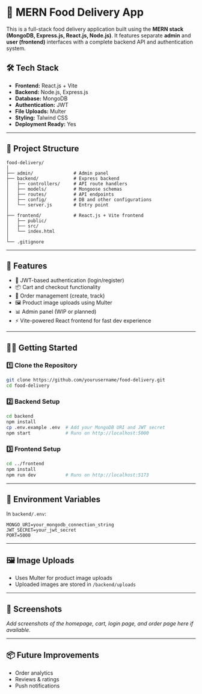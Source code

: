 # 🍔 MERN Food Delivery App

This is a full-stack food delivery application built using the **MERN stack (MongoDB, Express.js, React.js, Node.js)**. It features separate **admin** and **user (frontend)** interfaces with a complete backend API and authentication system.

## 🛠️ Tech Stack

- **Frontend:** React.js + Vite
- **Backend:** Node.js, Express.js
- **Database:** MongoDB
- **Authentication:** JWT
- **File Uploads:** Multer
- **Styling:** Talwind CSS 
- **Deployment Ready:** Yes

---

## 📁 Project Structure

```
food-delivery/
│
├── admin/               # Admin panel 
├── backend/             # Express backend
│   ├── controllers/     # API route handlers
│   ├── models/          # Mongoose schemas
│   ├── routes/          # API endpoints
│   ├── config/          # DB and other configurations
│   └── server.js        # Entry point
│
├── frontend/            # React.js + Vite frontend
│   ├── public/
│   ├── src/
│   └── index.html
│
└── .gitignore
```

---

## 🚀 Features

- 🔐 JWT-based authentication (login/register)
- 📦 Cart and checkout functionality
- 🧾 Order management (create, track)
- 🖼️ Product image uploads using Multer
- 📊 Admin panel (WIP or planned)
- ⚡ Vite-powered React frontend for fast dev experience

---

## 🧑‍💻 Getting Started

### 1️⃣ Clone the Repository

```bash
git clone https://github.com/yourusername/food-delivery.git
cd food-delivery
```

### 2️⃣ Backend Setup

```bash
cd backend
npm install
cp .env.example .env  # Add your MongoDB URI and JWT secret
npm start             # Runs on http://localhost:5000
```

### 3️⃣ Frontend Setup

```bash
cd ../frontend
npm install
npm run dev           # Runs on http://localhost:5173
```

---

## 🔐 Environment Variables

In `backend/.env`:

```
MONGO_URI=your_mongodb_connection_string
JWT_SECRET=your_jwt_secret
PORT=5000
```

---

## 🖼️ Image Uploads

- Uses Multer for product image uploads
- Uploaded images are stored in `/backend/uploads`

---

## 📸 Screenshots

_Add screenshots of the homepage, cart, login page, and order page here if available._

---

## 📦 Future Improvements

- Order analytics
- Reviews & ratings
- Push notifications

